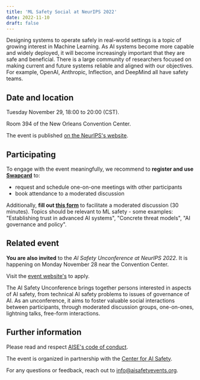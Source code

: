 ```yaml
---
title: 'ML Safety Social at NeurIPS 2022'
date: 2022-11-10
draft: false
---
```



Designing systems to operate safely in real-world settings is a topic of growing interest in Machine Learning. As AI systems become more capable and widely deployed, it will become increasingly important that they are safe and beneficial. There is a large community of researchers focused on making current and future systems reliable and aligned with our objectives. For example, OpenAI, Anthropic, Inflection, and DeepMind all have safety teams. 


## Date and location

Tuesday November 29, 18:00 to 20:00 (CST).

Room 394 of the New Orleans Convention Center.

The event is published [on the NeurIPS's website](https://neurips.cc/Conferences/2022/Schedule?showEvent=56270).


## Participating

To engage with the event meaningfully, we recommend to **register and use [Swapcard](https://app.swapcard.com/event/ml-safety-social-neurips-2022)** to:

- request and schedule one-on-one meetings with other participants
- book attendance to a moderated discussion

Additionally, **fill out [this form](https://airtable.com/shrVlah4XmVe83HyJ)** to facilitate a moderated discussion (30 minutes). Topics should be relevant to ML safety - some examples: "Establishing trust in advanced AI systems", "Concrete threat models", "AI governance and policy".


## Related event

**You are also invited** to the *AI Safety Unconference at NeurIPS 2022*. It is happening on Monday November 28 near the Convention Center.

Visit the [event website's](https://aisafetyevents.org/events/aisuneurips2022/) to apply.

The AI Safety Unconference brings together persons interested in aspects of AI safety, from technical AI safety problems to issues of governance of AI. As an unconference, it aims to foster valuable social interactions between participants, through moderated discussion groups, one-on-ones, lightning talks, free-form interactions.

## Further information

Please read and respect [AISE's code of conduct](/info/code-of-conduct).

The event is organized in partnership with the [Center for AI Safety](https://safe.ai/).

For any questions or feedback, reach out to [info@aisafetyevents.org](mailto:info@aisafetyevents.org).